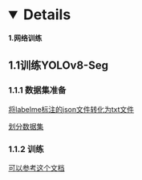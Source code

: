 # <details open>
<summary><b>1.网络训练</b></summary>

## 1.1训练YOLOv8-Seg
### 1.1.1 数据集准备

[将labelme标注的json文件转化为txt文件](./data_convert_scripts/labelme2yolo.py)

[划分数据集](./data_convert_scripts/split_dataset.py)

### 1.1.2 训练
[可以参考这个文档](https://blog.csdn.net/m0_70140421/article/details/129052132)

</details>
